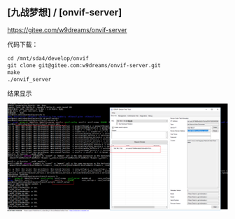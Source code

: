 



## [九战梦想] / [onvif-server]

https://gitee.com/w9dreams/onvif-server

代码下载：

```shell
cd /mnt/sda4/develop/onvif
git clone git@gitee.com:w9dreams/onvif-server.git
make
./onvif_server
```

结果显示

![image-20220807103731876](onvif-server样例程序.assets/image-20220807103731876.png)